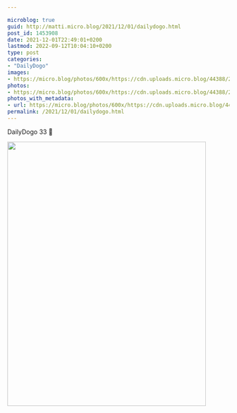 ```yaml
---

microblog: true
guid: http://matti.micro.blog/2021/12/01/dailydogo.html
post_id: 1453908
date: 2021-12-01T22:49:01+0200
lastmod: 2022-09-12T10:04:10+0200
type: post
categories:
- "DailyDogo"
images:
- https://micro.blog/photos/600x/https://cdn.uploads.micro.blog/44388/2021/6c632b348b.jpg
photos:
- https://micro.blog/photos/600x/https://cdn.uploads.micro.blog/44388/2021/6c632b348b.jpg
photos_with_metadata:
- url: https://micro.blog/photos/600x/https://cdn.uploads.micro.blog/44388/2021/6c632b348b.jpg
permalink: /2021/12/01/dailydogo.html
---
```

DailyDogo 33 🐶

<img src="/media/uploads/2021/6c632b348b.jpg" width="450" height="600" alt="" />

